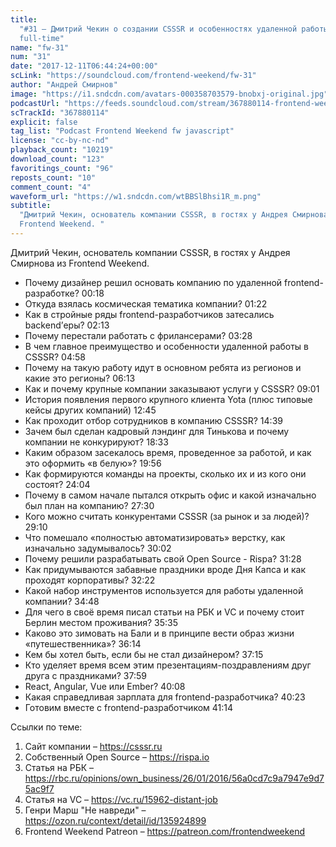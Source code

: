```yaml
---
title:
  "#31 – Дмитрий Чекин о создании CSSSR и особенностях удаленной работы на
  full-time"
name: "fw-31"
num: "31"
date: "2017-12-11T06:44:24+00:00"
scLink: "https://soundcloud.com/frontend-weekend/fw-31"
author: "Андрей Смирнов"
image: "https://i1.sndcdn.com/avatars-000358703579-bnobxj-original.jpg"
podcastUrl: "https://feeds.soundcloud.com/stream/367880114-frontend-weekend-fw-31.m4a"
scTrackId: "367880114"
explicit: false
tag_list: "Podcast Frontend Weekend fw javascript"
license: "cc-by-nc-nd"
playback_count: "10219"
download_count: "123"
favoritings_count: "96"
reposts_count: "10"
comment_count: "4"
waveform_url: "https://w1.sndcdn.com/wtBBSlBhsi1R_m.png"
subtitle:
  "Дмитрий Чекин, основатель компании CSSSR, в гостях у Андрея Смирнова из
  Frontend Weekend. "
---
```


Дмитрий Чекин, основатель компании CSSSR, в гостях у Андрея Смирнова из Frontend
Weekend.

- Почему дизайнер решил основать компанию по удаленной frontend-разработке?
  <timecode sec="18">00:18</timecode>
- Откуда взялась космическая тематика компании?
  <timecode sec="82">01:22</timecode>
- Как в стройные ряды frontend-разработчиков затесались backend’еры?
  <timecode sec="133">02:13</timecode>
- Почему перестали работать с фрилансерами? <timecode sec="208">03:28</timecode>
- В чем главное преимущество и особенности удаленной работы в CSSSR?
  <timecode sec="298">04:58</timecode>
- Почему на такую работу идут в основном ребята из регионов и какие это регионы?
  <timecode sec="373">06:13</timecode>
- Как и почему крупные компании заказывают услуги у CSSSR?
  <timecode sec="541">09:01</timecode>
- История появления первого крупного клиента Yota (плюс типовые кейсы других
  компаний) <timecode sec="765">12:45</timecode>
- Как проходит отбор сотрудников в компанию CSSSR?
  <timecode sec="879">14:39</timecode>
- Зачем был сделан кадровый лэндинг для Тинькова и почему компании не
  конкурируют? <timecode sec="1113">18:33</timecode>
- Каким образом засекалось время, проведенное за работой, и как это оформить «в
  белую»? <timecode sec="1196">19:56</timecode>
- Как формируются команды на проекты, сколько их и из кого они состоят?
  <timecode sec="1444">24:04</timecode>
- Почему в самом начале пытался открыть офис и какой изначально был план на
  компанию? <timecode sec="1650">27:30</timecode>
- Кого можно считать конкурентами CSSSR (за рынок и за людей)?
  <timecode sec="1750">29:10</timecode>
- Что помешало «полностью автоматизировать» верстку, как изначально
  задумывалось? <timecode sec="1802">30:02</timecode>
- Почему решили разрабатывать свой Open Source - Rispa?
  <timecode sec="1888">31:28</timecode>
- Как придумываются забавные праздники вроде Дня Капса и как проходят
  корпоративы? <timecode sec="1942">32:22</timecode>
- Какой набор инструментов используется для работы удаленной компании?
  <timecode sec="2088">34:48</timecode>
- Для чего в своё время писал статьи на РБК и VC и почему стоит Берлин местом
  проживания? <timecode sec="2135">35:35</timecode>
- Каково это зимовать на Бали и в принципе вести образ жизни «путешественника»?
  <timecode sec="2174">36:14</timecode>
- Кем бы хотел быть, если бы не стал дизайнером?
  <timecode sec="2235">37:15</timecode>
- Кто уделяет время всем этим презентациям-поздравлениям друг друга с
  праздниками? <timecode sec="2279">37:59</timecode>
- React, Angular, Vue или Ember? <timecode sec="2408">40:08</timecode>
- Какая справедливая зарплата для frontend-разработчика?
  <timecode sec="2423">40:23</timecode>
- Готовим вместе с frontend-разработчиком <timecode sec="2474">41:14</timecode>

Ссылки по теме:

1. Сайт компании – <https://csssr.ru>
2. Собственный Open Source – <https://rispa.io>
3. Статья на РБК –
   <https://rbc.ru/opinions/own_business/26/01/2016/56a0cd7c9a7947e9d75ac9f7>
4. Статья на VC – <https://vc.ru/15962-distant-job>
5. Генри Марш "Не навреди" – <https://ozon.ru/context/detail/id/135924899>
6. Frontend Weekend Patreon – <https://patreon.com/frontendweekend>
